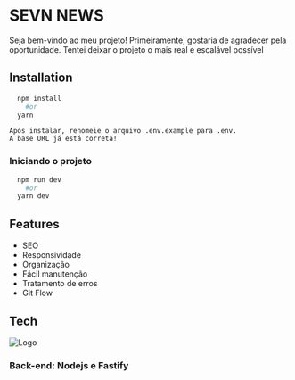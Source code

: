 
# SEVN NEWS

Seja bem-vindo ao meu projeto! Primeiramente, gostaria de agradecer pela oportunidade. Tentei deixar o projeto o mais real e escalável possível



## Installation



```bash
  npm install 
    #or
  yarn
```
    Após instalar, renomeie o arquivo .env.example para .env.
    A base URL já está correta!

### Iniciando o projeto

```bash
  npm run dev
    #or
  yarn dev
```
## Features

- SEO
- Responsividade
- Organização
- Fácil manutenção
- Tratamento de erros
- Git Flow


## Tech 


![Logo](https://skillicons.dev/icons?i=nextjs,css,typescript)

### Back-end: Nodejs e Fastify

